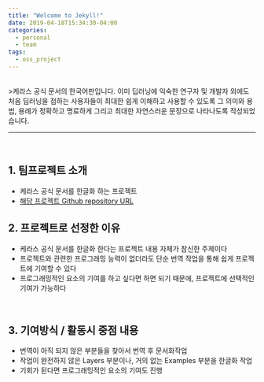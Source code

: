 ```yaml
---
title: "Welcome to Jekyll!"
date: 2019-04-18T15:34:30-04:00
categories:
  - personal
  - team
tags:
  - oss_project
---
```

<br>
>케라스 공식 문서의 한국어판입니다. 이미 딥러닝에 익숙한 연구자 및 개발자 외에도 처음 딥러닝을 접하는 사용자들이 최대한 쉽게 이해하고 사용할 수 있도록 그 의미와 용법, 용례가 정확하고 명료하게 그리고 최대한 자연스러운 문장으로 나타나도록 작성되었습니다. <br>
<hr>
<br>

## 1. 팀프로젝트 소개
* 케라스 공식 문서를 한글화 하는 프로젝트<br>
* [해당 프로젝트 Github repository URL](https://github.com/keras-team/keras-docs-ko)<br>


## 2. 프로젝트로 선정한 이유
* 케라스 공식 문서를 한글화 한다는 프로젝트 내용 자체가 참신한 주제이다<br>
* 프로젝트와 관련한 프로그래밍 능력이 없더라도 단순 번역 작업을 통해 쉽게 프로젝트에 기여할 수 있다<br>
* 프로그래밍적인 요소의 기여를 하고 싶다면 하면 되기 때문에, 프로젝트에 선택적인 기여가 가능하다<br>
<br>

## 3. 기여방식 / 활동시 중점 내용
* 번역이 아직 되지 않은 부분들을 찾아서 번역 후 문서화작업 <br>
* 작업이 완전하지 않은 Layers 부분이나, 거의 없는 Examples 부분을 한글화 작업<br>
* 기회가 된다면 프로그래밍적인 요소의 기여도 진행<br>
<br>
